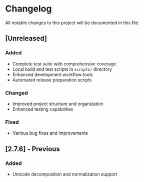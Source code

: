 # Changelog

All notable changes to this project will be documented in this file.

## [Unreleased]

### Added
- Complete test suite with comprehensive coverage
- Local build and test scripts in `scripts/` directory
- Enhanced development workflow tools
- Automated release preparation scripts

### Changed
- Improved project structure and organization
- Enhanced testing capabilities

### Fixed
- Various bug fixes and improvements

## [2.7.6] - Previous

### Added
- Unicode decomposition and normalization support